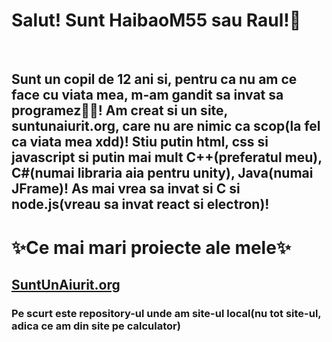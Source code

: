 <h1>Salut! Sunt HaibaoM55 sau Raul!👋</h1>
<br>
<h2>Sunt un copil de 12 ani si, pentru ca nu am ce face cu viata mea, m-am gandit sa invat sa programez👨‍💻! Am creat si un site, suntunaiurit.org, care nu are nimic ca scop(la fel ca viata mea xdd)! Stiu putin html, css si javascript si putin mai mult C++(preferatul meu), C#(numai libraria aia pentru unity), Java(numai JFrame)! As mai vrea sa invat si C si node.js(vreau sa invat react si electron)!</h2>
<h1>✨Ce mai mari proiecte ale mele✨</h1>
<a href = "github.com"><h2>SuntUnAiurit.org</h2></a>
<h3>Pe scurt este repository-ul unde am site-ul local(nu tot site-ul, adica ce am din site pe calculator)</h3>
